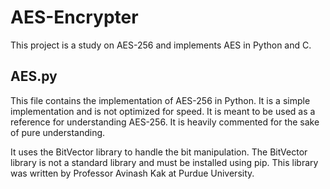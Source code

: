 # AES-Encrypter
This project is a study on AES-256 and implements AES in Python and C.


## AES.py
This file contains the implementation of AES-256 in Python. It is a simple implementation and is not optimized for speed. It is meant to be used as a reference for understanding AES-256. It is heavily commented for the sake of pure understanding.

It uses the BitVector library to handle the bit manipulation. The BitVector library is not a standard library and must be installed using pip. This library was written by Professor Avinash Kak at Purdue University.